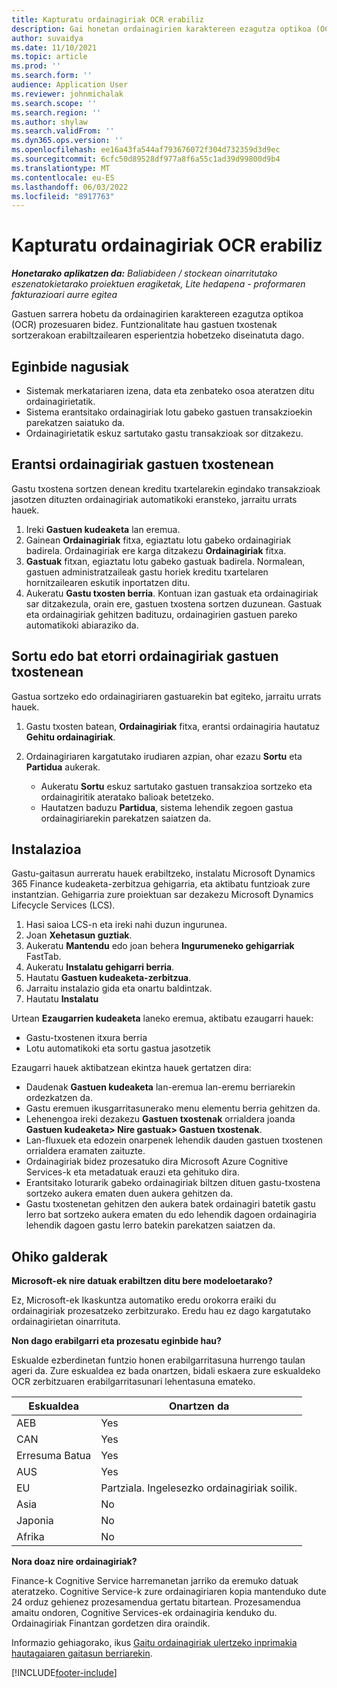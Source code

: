 ```yaml
---
title: Kapturatu ordainagiriak OCR erabiliz
description: Gai honetan ordainagirien karaktereen ezagutza optikoa (OCR) prozesatzeari buruzko informazioa ematen da.
author: suvaidya
ms.date: 11/10/2021
ms.topic: article
ms.prod: ''
ms.search.form: ''
audience: Application User
ms.reviewer: johnmichalak
ms.search.scope: ''
ms.search.region: ''
ms.author: shylaw
ms.search.validFrom: ''
ms.dyn365.ops.version: ''
ms.openlocfilehash: ee16a43fa544af793676072f304d732359d3d9ec
ms.sourcegitcommit: 6cfc50d89528df977a8f6a55c1ad39d99800d9b4
ms.translationtype: MT
ms.contentlocale: eu-ES
ms.lasthandoff: 06/03/2022
ms.locfileid: "8917763"
---
```

# <a name="capture-a-receipt-using-ocr"></a>Kapturatu ordainagiriak OCR erabiliz

_**Honetarako aplikatzen da:** Baliabideen / stockean oinarritutako eszenatokietarako proiektuen eragiketak, Lite hedapena - proformaren fakturazioari aurre egitea_

Gastuen sarrera hobetu da ordainagirien karaktereen ezagutza optikoa (OCR) prozesuaren bidez. Funtzionalitate hau gastuen txostenak sortzerakoan erabiltzailearen esperientzia hobetzeko diseinatuta dago.

## <a name="key-features"></a>Eginbide nagusiak

- Sistemak merkatariaren izena, data eta zenbateko osoa ateratzen ditu ordainagirietatik.
- Sistema erantsitako ordainagiriak lotu gabeko gastuen transakzioekin parekatzen saiatuko da.
- Ordainagirietatik eskuz sartutako gastu transakzioak sor ditzakezu.

## <a name="attach-receipts-to-an-expense-report"></a>Erantsi ordainagiriak gastuen txostenean

Gastu txostena sortzen denean kreditu txartelarekin egindako transakzioak jasotzen dituzten ordainagiriak automatikoki eransteko, jarraitu urrats hauek.

  1. Ireki **Gastuen kudeaketa** lan eremua.
  2. Gainean **Ordainagiriak** fitxa, egiaztatu lotu gabeko ordainagiriak badirela. Ordainagiriak ere karga ditzakezu **Ordainagiriak** fitxa.
  3. **Gastuak** fitxan, egiaztatu lotu gabeko gastuak badirela. Normalean, gastuen administratzaileak gastu horiek kreditu txartelaren hornitzailearen eskutik inportatzen ditu.
  4. Aukeratu **Gastu txosten berria**. Kontuan izan gastuak eta ordainagiriak sar ditzakezula, orain ere, gastuen txostena sortzen duzunean. Gastuak eta ordainagiriak gehitzen badituzu, ordainagirien gastuen pareko automatikoki abiaraziko da.

## <a name="create-or-match-receipts-to-an-expense-report"></a>Sortu edo bat etorri ordainagiriak gastuen txostenean
Gastua sortzeko edo ordainagiriaren gastuarekin bat egiteko, jarraitu urrats hauek.

  1. Gastu txosten batean, **Ordainagiriak** fitxa, erantsi ordainagiria hautatuz **Gehitu ordainagiriak**.
  2. Ordainagiriaren kargatutako irudiaren azpian, ohar ezazu **Sortu** eta **Partidua** aukerak.

      - Aukeratu **Sortu** eskuz sartutako gastuen transakzioa sortzeko eta ordainagiritik ateratako balioak betetzeko.
      - Hautatzen baduzu **Partidua**, sistema lehendik zegoen gastua ordainagiriarekin parekatzen saiatzen da.

## <a name="installation"></a>Instalazioa

Gastu-gaitasun aurreratu hauek erabiltzeko, instalatu Microsoft Dynamics 365 Finance kudeaketa-zerbitzua gehigarria, eta aktibatu funtzioak zure instantzian. Gehigarria zure proiektuan sar dezakezu Microsoft Dynamics Lifecycle Services (LCS).

1. Hasi saioa LCS-n eta ireki nahi duzun ingurunea.
2. Joan **Xehetasun guztiak**.
3. Aukeratu **Mantendu** edo joan behera **Ingurumeneko gehigarriak** FastTab.
4. Aukeratu **Instalatu gehigarri berria**.
5. Hautatu **Gastuen kudeaketa-zerbitzua**.
6. Jarraitu instalazio gida eta onartu baldintzak.
7. Hautatu **Instalatu**

Urtean **Ezaugarrien kudeaketa** laneko eremua, aktibatu ezaugarri hauek:

- Gastu-txostenen itxura berria
- Lotu automatikoki eta sortu gastua jasotzetik

Ezaugarri hauek aktibatzean ekintza hauek gertatzen dira:

- Daudenak **Gastuen kudeaketa** lan-eremua lan-eremu berriarekin ordezkatzen da.
- Gastu eremuen ikusgarritasunerako menu elementu berria gehitzen da.
- Lehenengoa ireki dezakezu **Gastuen txostenak** orrialdera joanda **Gastuen kudeaketa> Nire gastuak> Gastuen txostenak**.
- Lan-fluxuek eta edozein onarpenek lehendik dauden gastuen txostenen orrialdera eramaten zaituzte.
- Ordainagiriak bidez prozesatuko dira Microsoft Azure Cognitive Services-k eta metadatuak erauzi eta gehituko dira.
- Erantsitako loturarik gabeko ordainagiriak biltzen dituen gastu-txostena sortzeko aukera ematen duen aukera gehitzen da.
- Gastu txostenetan gehitzen den aukera batek ordainagiri batetik gastu lerro bat sortzeko aukera ematen du edo lehendik dagoen ordainagiria lehendik dagoen gastu lerro batekin parekatzen saiatzen da.

## <a name="frequently-asked-questions"></a>Ohiko galderak

**Microsoft-ek nire datuak erabiltzen ditu bere modeloetarako?**

Ez, Microsoft-ek Ikaskuntza automatiko eredu orokorra eraiki du ordainagiriak prozesatzeko zerbitzurako. Eredu hau ez dago kargatutako ordainagirietan oinarrituta.

**Non dago erabilgarri eta prozesatu eginbide hau?**

Eskualde ezberdinetan funtzio honen erabilgarritasuna hurrengo taulan ageri da. Zure eskualdea ez bada onartzen, bidali eskaera zure eskualdeko OCR zerbitzuaren erabilgarritasunari lehentasuna emateko. 

| Eskualdea | Onartzen da                         |
|--------|-----------------------------------|
| AEB    | Yes                               |
| CAN    | Yes                               |
| Erresuma Batua     | Yes                               |
| AUS    | Yes                               |
|  EU     | Partziala. Ingelesezko ordainagiriak soilik. |
| Asia   | No                                |
| Japonia  | No                                |
| Afrika | No                                |

**Nora doaz nire ordainagiriak?**

Finance-k Cognitive Service harremanetan jarriko da eremuko datuak ateratzeko. Cognitive Service-k zure ordainagiriaren kopia mantenduko dute 24 orduz gehienez prozesamendua gertatu bitartean. Prozesamendua amaitu ondoren, Cognitive Services-ek ordainagiria kenduko du. Ordainagiriak Finantzan gordetzen dira oraindik.

Informazio gehiagorako, ikus [Gaitu ordainagiriak ulertzeko inprimakia hautagaiaren gaitasun berriarekin](https://azure.microsoft.com/blog/enable-receipt-understanding-with-form-recognizer-s-new-capability/).


[!INCLUDE[footer-include](../includes/footer-banner.md)]
